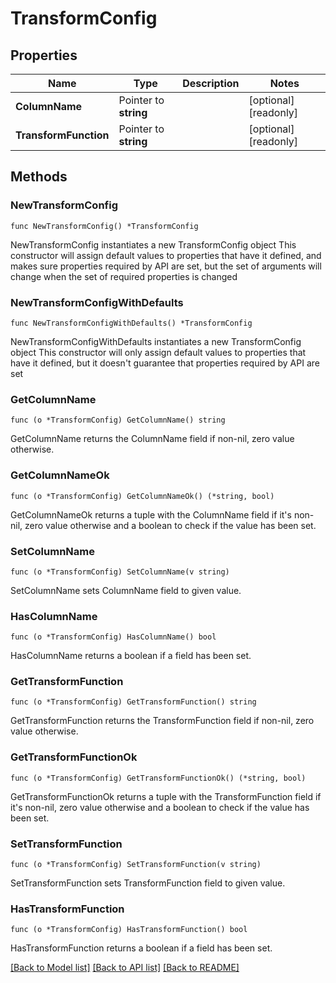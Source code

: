 # TransformConfig

## Properties

Name | Type | Description | Notes
------------ | ------------- | ------------- | -------------
**ColumnName** | Pointer to **string** |  | [optional] [readonly] 
**TransformFunction** | Pointer to **string** |  | [optional] [readonly] 

## Methods

### NewTransformConfig

`func NewTransformConfig() *TransformConfig`

NewTransformConfig instantiates a new TransformConfig object
This constructor will assign default values to properties that have it defined,
and makes sure properties required by API are set, but the set of arguments
will change when the set of required properties is changed

### NewTransformConfigWithDefaults

`func NewTransformConfigWithDefaults() *TransformConfig`

NewTransformConfigWithDefaults instantiates a new TransformConfig object
This constructor will only assign default values to properties that have it defined,
but it doesn't guarantee that properties required by API are set

### GetColumnName

`func (o *TransformConfig) GetColumnName() string`

GetColumnName returns the ColumnName field if non-nil, zero value otherwise.

### GetColumnNameOk

`func (o *TransformConfig) GetColumnNameOk() (*string, bool)`

GetColumnNameOk returns a tuple with the ColumnName field if it's non-nil, zero value otherwise
and a boolean to check if the value has been set.

### SetColumnName

`func (o *TransformConfig) SetColumnName(v string)`

SetColumnName sets ColumnName field to given value.

### HasColumnName

`func (o *TransformConfig) HasColumnName() bool`

HasColumnName returns a boolean if a field has been set.

### GetTransformFunction

`func (o *TransformConfig) GetTransformFunction() string`

GetTransformFunction returns the TransformFunction field if non-nil, zero value otherwise.

### GetTransformFunctionOk

`func (o *TransformConfig) GetTransformFunctionOk() (*string, bool)`

GetTransformFunctionOk returns a tuple with the TransformFunction field if it's non-nil, zero value otherwise
and a boolean to check if the value has been set.

### SetTransformFunction

`func (o *TransformConfig) SetTransformFunction(v string)`

SetTransformFunction sets TransformFunction field to given value.

### HasTransformFunction

`func (o *TransformConfig) HasTransformFunction() bool`

HasTransformFunction returns a boolean if a field has been set.


[[Back to Model list]](../README.md#documentation-for-models) [[Back to API list]](../README.md#documentation-for-api-endpoints) [[Back to README]](../README.md)


